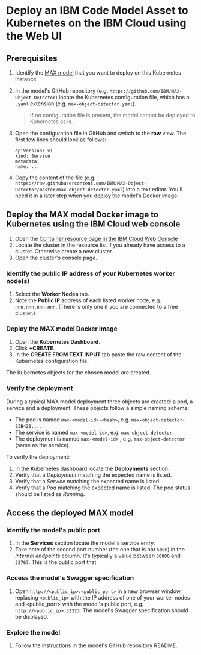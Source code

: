 # Deploy an IBM Code Model Asset to Kubernetes on the IBM Cloud using the Web UI


## Prerequisites
 1. Identify the [MAX model](https://developer.ibm.com/code/exchanges/models/) that you want to deploy on this Kubernetes instance.
 2. In the model's GitHub repository (e.g. `https://github.com/IBM/MAX-Object-Detector`) locate the Kubernetes configuration file, which has a `.yaml` extension (e.g. `max-object-detector.yaml`).
     > If no configuration file is present, the model cannot be deployed to Kubernetes as is.
 3. Open the configuration file in GitHub and switch to the **raw** view. The first few lines should look as follows:
    ```
    apiVersion: v1
    kind: Service
    metadata:
    name: ...
    ```
 
 
 4. Copy the content of the file (e.g. `https://raw.githubusercontent.com/IBM/MAX-Object-Detector/master/max-object-detector.yaml`) into a text editor. You'll need it in a later step when you deploy the model's Docker image.

## Deploy the MAX model Docker image to Kubernetes using the IBM Cloud web console

 1. Open the [Container resource page in the IBM Cloud Web Console](https://console.bluemix.net/containers-kubernetes/clusters) 
 2. Locate the cluster in the resource list if you already have access to a cluster. Otherwise create a new cluster. 
 2. Open the cluster's console page. 
 
### Identify the public IP address of your Kubernetes worker node(s) 
 1. Select the **Worker Nodes** tab.
 2. Note the **Public IP** address of each listed worker node, e.g. `nnn.nnn.nnn.nnn`. (There is only one if you are connected to a free cluster.)
 
### Deploy the MAX model Docker image

 1. Open the **Kubernetes Dashboard**.
 2. Click **+CREATE**.
 3. In the **CREATE FROM TEXT INPUT** tab paste the raw content of the Kubernetes configuration file. 
 
 The Kubernetes objects for the chosen model are created.
 
 ### Verify the deployment
 During a typical MAX model deployment three objects are created: a pod, a service and a deployment. These objects follow a simple naming scheme:
  * The pod is named `max-<model-id>-<hash>`, e.g. `max-object-detector-83B429...`.
  * The service is named `max-<model-id>`, e.g. `max-object-detector`.
  * The deployment is named `max-<model-id>` , e.g. `max-object-detector` (same as the service).
  
 To verify the deployment:
  1. In the Kubernetes dashboard locate the **Deployments** section. 
  2. Verify that a *Deployment* matching the expected name is listed. 
  3. Verify that a *Service* matching the expected name is listed. 
  4. Verify that a *Pod* matching the expected name is listed. The pod status should be listed as *Running*.
 
 ## Access the deployed MAX model
 
 ### Identify the model's public port
  1. In the **Services** section locate the model's service entry.
  2. Take note of the second port number (the one that is not `5000`) in the *Internal endpoints* column. It's typically a value between  `30000` and `32767`. This is the public port that 
  
 ### Access the model's Swagger specification
  1. Open `http://<public_ip>:<public_port>` in a new browser window, replacing `<public_ip>` with the IP address of one of your worker nodes and <public_port> with the model's public port, e.g. `http://<public_ip>:32323`.  The model's Swagger specification should be displayed.
  
 ### Explore the model
  1. Follow the instructions in the model's GitHub repository README.
